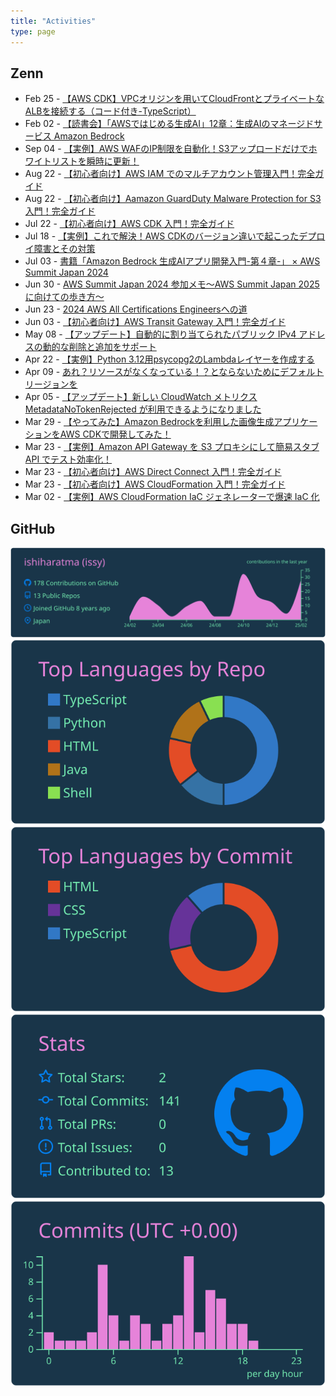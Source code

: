```yaml
---
title: "Activities"
type: page
---
```


## Zenn

<!-- zenn start -->
- Feb 25 - [【AWS CDK】VPCオリジンを用いてCloudFrontとプライベートなALBを接続する（コード付き-TypeScript）](https://zenn.dev/issy/articles/aws-cloudfront-vpcorigin-alb)
- Feb 02 - [【読書会】「AWSではじめる生成AI」12章：生成AIのマネージドサービス Amazon Bedrock](https://zenn.dev/issy/articles/aws-generative-ai-on-aws-12)
- Sep 04 - [【実例】AWS WAFのIP制限を自動化！S3アップロードだけでホワイトリストを瞬時に更新！](https://zenn.dev/issy/articles/aws-waf-ip-whitelist-auto-updater)
- Aug 22 - [【初心者向け】AWS IAM でのマルチアカウント管理入門！完全ガイド](https://zenn.dev/issy/articles/zenn-iam-multi-account)
- Aug 22 - [【初心者向け】Aamazon GuardDuty Malware Protection for S3 入門！完全ガイド](https://zenn.dev/issy/articles/zenn-guardduty-s3-malware-protection-overview)
- Jul 22 - [【初心者向け】AWS CDK 入門！完全ガイド](https://zenn.dev/issy/articles/zenn-cdk-overview)
- Jul 18 - [【実例】これで解決！AWS CDKのバージョン違いで起こったデプロイ障害とその対策](https://zenn.dev/issy/articles/aws-cdk-trouble-nat-instance-v2)
- Jul 03 - [書籍「Amazon Bedrock 生成AIアプリ開発入門-第４章-」 × AWS Summit Japan 2024](https://zenn.dev/issy/articles/bedrock-book-aws-summit-2024)
- Jun 30 - [AWS Summit Japan 2024 参加メモ～AWS Summit Japan 2025に向けての歩き方～](https://zenn.dev/issy/articles/aws-summit-japan-2024)
- Jun 23 - [2024 AWS All Certifications Engineersへの道](https://zenn.dev/issy/articles/load-to-aws-all-certifications-12x-2024)
- Jun 03 - [【初心者向け】AWS Transit Gateway 入門！完全ガイド](https://zenn.dev/issy/articles/zenn-transitgw-overview)
- May 08 - [【アップデート】自動的に割り当てられたパブリック IPv4 アドレスの動的な削除と追加をサポート](https://zenn.dev/issy/articles/zenn-ec2-update-remove-public-ip)
- Apr 22 - [【実例】Python 3.12用psycopg2のLambdaレイヤーを作成する](https://zenn.dev/issy/articles/zenn-lambda-layer-psycopg2-tried-it)
- Apr 09 - [あれ？リソースがなくなっている！？とならないためにデフォルトリージョンを](https://zenn.dev/issy/articles/zenn-aws-account-default-region)
- Apr 05 - [【アップデート】新しい CloudWatch メトリクス MetadataNoTokenRejected が利用できるようになりました](https://zenn.dev/issy/articles/zenn-ec2-imdsv2-only)
- Mar 29 - [【やってみた】Amazon Bedrockを利用した画像生成アプリケーションをAWS CDKで開発してみた！](https://zenn.dev/issy/articles/zenn-bedrock-apigw-tried-it)
- Mar 23 - [【実例】Amazon API Gateway を S3 プロキシにして簡易スタブ API でテスト効率化！](https://zenn.dev/issy/articles/zenn-apigw-s3-stub-tried-it)
- Mar 23 - [【初心者向け】AWS Direct Connect 入門！完全ガイド](https://zenn.dev/issy/articles/zenn-directconnect-overview)
- Mar 23 - [【初心者向け】AWS CloudFormation 入門！完全ガイド](https://zenn.dev/issy/articles/zenn-cfn-overview)
- Mar 02 - [【実例】AWS CloudFormation IaC ジェネレーターで爆速 IaC 化](https://zenn.dev/issy/articles/zenn-cfn-iac-generator-tried-it)
<!-- zenn end -->


## GitHub

[![](https://raw.githubusercontent.com/ishiharatma/ishiharatma/main/profile-summary-card-output/cobalt/0-profile-details.svg)](https://github.com/vn7n24fzkq/github-profile-summary-cards)
[![](https://raw.githubusercontent.com/ishiharatma/ishiharatma/main/profile-summary-card-output/cobalt/1-repos-per-language.svg)](https://github.com/vn7n24fzkq/github-profile-summary-cards) [![](https://raw.githubusercontent.com/ishiharatma/ishiharatma/main/profile-summary-card-output/cobalt/2-most-commit-language.svg)](https://github.com/vn7n24fzkq/github-profile-summary-cards)
[![](https://raw.githubusercontent.com/ishiharatma/ishiharatma/main/profile-summary-card-output/cobalt/3-stats.svg)](https://github.com/vn7n24fzkq/github-profile-summary-cards) [![](https://raw.githubusercontent.com/ishiharatma/ishiharatma/main/profile-summary-card-output/cobalt/4-productive-time.svg)](https://github.com/vn7n24fzkq/github-profile-summary-cards)
